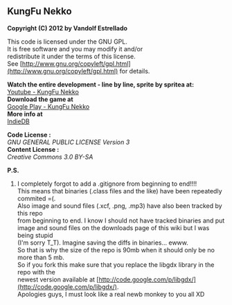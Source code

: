 ## KungFu Nekko   
**Copyright (C) 2012 by Vandolf Estrellado**  

This code is licensed under the GNU GPL.   
It is free software and you may modify it and/or   
redistribute it under the terms of this license.   
See [http://www.gnu.org/copyleft/gpl.html](http://www.gnu.org/copyleft/gpl.html) for details.   
     

**Watch the entire development - line by line, sprite by spritea at:**  
[Youtube - KungFu Nekko](https://www.youtube.com/playlist?list=PLi9SqDCoGexBN2VGR1yg8TTZ8Mxr5PUhH)  
**Download the game at**   
[Google Play - KungFu Nekko](https://play.google.com/store/apps/details?id=com.vestrel00.nekko)  
**More info at**  
[IndieDB](http://www.indiedb.com/games/kungfu-nekko)  

**Code License :**  
*GNU GENERAL PUBLIC LICENSE Version 3*  
**Content License :**   
*Creative Commons 3.0 BY-SA*  

**P.S.**  
1. I completely forgot to add a .gitignore from beginning to end!!!!  
This means that binaries (.class files and the like) have been repeatedly commited =(.  
Also image and sound files (.xcf, .png, .mp3) have also been tracked by this repo  
from beginning to end. I know I should not have tracked binaries and put   
image and sound files on the downloads page of this wiki but I was being stupid   
(I'm sorry T_T). Imagine saving the diffs in binaries... ewww.  
So that is why the size of the repo is 90mb when it should only be no more than 5 mb.   
So if you fork this make sure that you replace the libgdx library in the repo with the  
newest version available at [http://code.google.com/p/libgdx/](http://code.google.com/p/libgdx/).  
Apologies guys, I must look like a real newb monkey to you all XD  
